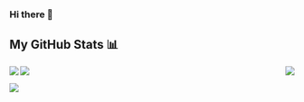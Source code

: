### Hi there 👋

## My GitHub Stats 📊
<a href="https://github.com/anuraghazra/github-readme-stats">
  <img align="left" src="https://github-readme-stats.vercel.app/api?username=elibabah&count_private=true&show_icons=true&theme=radical" />
</a>

<a href="https://github.com/anuraghazra/convoychat">
  <img align="right" src="https://github-readme-stats.vercel.app/api/top-langs/?username=elibabah" />
</a>

<a href="https://github.com/anuraghazra/convoychat">
  <img align="center" src="https://github-profile-summary-cards.vercel.app/api/cards/profile-details?username=elibabah&theme=vue" />
</a>


![](https://github-profile-summary-cards.vercel.app/api/cards/profile-details?username=elibabah&theme=vue)

<!--
**Elibabah/Elibabah** is a ✨ _special_ ✨ repository because its `README.md` (this file) appears on your GitHub profile.

Here are some ideas to get you started:

- 🔭 I’m currently working on ...
- 🌱 I’m currently learning ...
- 👯 I’m looking to collaborate on ...
- 🤔 I’m looking for help with ...
- 💬 Ask me about ...
- 📫 How to reach me: ...
- 😄 Pronouns: ...
- ⚡ Fun fact: ...-->

